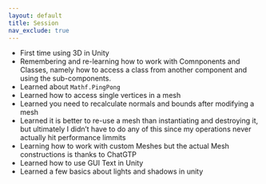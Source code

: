 ```yaml
---
layout: default
title: Session
nav_exclude: true
---
```


- First time using 3D in Unity
- Remembering and re-learning how to work with Comnponents and Classes, namely how to access a class from another component and using the sub-components.
- Learned about `Mathf.PingPong`
- Learned how to access single vertices in a mesh
- Learned you need to recalculate normals and bounds after modifying a mesh
- Learned it is better to re-use a mesh than instantiating and destroying it, but ultimately I didn’t have to do any of this since my operations never actually hit performance limmits
- Learning how to work with custom Meshes but the actual Mesh constructions is thanks to ChatGTP
- Learned how to use GUI Text in Unity
- Learned a few basics about lights and shadows in unity